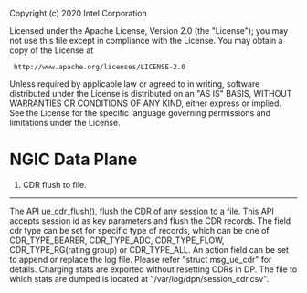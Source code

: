 Copyright (c) 2020 Intel Corporation

Licensed under the Apache License, Version 2.0 (the "License");
you may not use this file except in compliance with the License.
You may obtain a copy of the License at

     http://www.apache.org/licenses/LICENSE-2.0

Unless required by applicable law or agreed to in writing, software
distributed under the License is distributed on an "AS IS" BASIS,
WITHOUT WARRANTIES OR CONDITIONS OF ANY KIND, either express or implied.
See the License for the specific language governing permissions and
limitations under the License.

NGIC Data Plane
===============

1. CDR flush to file.
---------------------
The API ue_cdr_flush(), flush the CDR of any session to a file.
This API accepts session id as key parameters and flush the CDR records.
The field cdr type can be set for specific type of records,
which can be one of CDR_TYPE_BEARER, CDR_TYPE_ADC, CDR_TYPE_FLOW,
CDR_TYPE_RG(rating group) or CDR_TYPE_ALL.
An action field can be set to append or replace the log file.
Please refer "struct msg_ue_cdr" for details.
Charging stats are exported without resetting CDRs in DP.
The file to which stats are dumped is located at "/var/log/dpn/session_cdr.csv".
